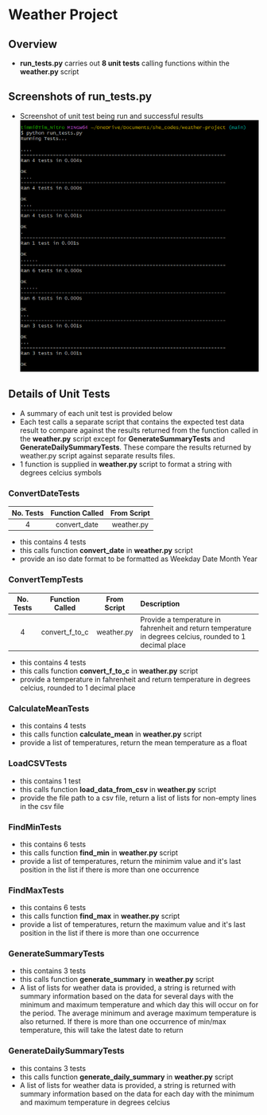 # Weather Project

## Overview 

- **run_tests.py** carries out **8 unit tests** calling functions within the **weather.py** script

## Screenshots of run_tests.py 

- Screenshot of unit test being run and successful results
![ Screenshot of results]( ./run_tests_screenshot_results.png "Test results screenshot")

## Details of Unit Tests

- A summary of each unit test is provided below
- Each test calls a separate script that contains the expected test data result to compare against the results returned from the function called in the **weather.py** script except for **GenerateSummaryTests** and **GenerateDailySummaryTests**. These compare the results returned by weather.py script against separate results files.
- 1 function is supplied in **weather.py** script to format a string with degrees celcius symbols

### ConvertDateTests 
 No. Tests | Function Called | From Script 
| :---: | :---: | :---:
4 | convert_date | weather.py
- this contains 4 tests 
- this calls function **convert_date** in **weather.py** script 
- provide an iso date format to be formatted as Weekday Date Month Year
### ConvertTempTests 
 No. Tests | Function Called | From Script | Description
| :---: | :---: | :---: | :---
4 | convert_f_to_c | weather.py | Provide a temperature in fahrenheit and return temperature in degrees celcius, rounded to 1 decimal place
- this contains 4 tests 
- this calls function **convert_f_to_c** in **weather.py** script 
- provide a temperature in fahrenheit and return temperature in degrees celcius, rounded to 1 decimal place
### CalculateMeanTests 
- this contains 4 tests
- this calls function **calculate_mean** in **weather.py** script 
- provide a list of temperatures, return the mean temperature as a float
### LoadCSVTests
- this contains 1 test
- this calls function **load_data_from_csv** in **weather.py** script
- provide the file path to a csv file, return a list of lists for non-empty lines in the csv file 
### FindMinTests
- this contains 6 tests
- this calls function **find_min** in **weather.py** script 
- provide a list of temperatures, return the minimim value and it's last position in the list if there is more than one occurrence
### FindMaxTests
- this contains 6 tests
- this calls function **find_max** in **weather.py** script 
- provide a list of temperatures, return the maximum value and it's last position in the list if there is more than one occurrence
### GenerateSummaryTests
- this contains 3 tests
- this calls function **generate_summary** in **weather.py** script
- A list of lists for weather data is provided, a string is returned with summary information based on the data for several days with the minimum and maximum temperature and which day this will occur on for the period. The average minimum and average maximum temperature is also returned. If there is more than one occurrence of min/max temperature, this will take the latest date to return
### GenerateDailySummaryTests
- this contains 3 tests
- this calls function **generate_daily_summary** in **weather.py** script 
- A list of lists for weather data is provided, a string is returned with summary information based on the data for each day with the minimum and maximum temperature in degrees celcius


